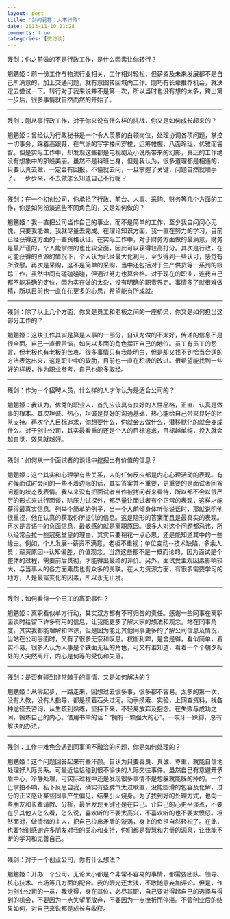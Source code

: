 ```yaml
---
layout: post
title: "剑问君答：人事行政"
date: 2013-11-10 21:28
comments: true
categories: [微访谈]
---
```


残剑：你之前做的不是行政工作，是什么因素让你转行？

魍魉姬：前一份工作与物流行业相关，工作相对轻松，但薪资及未来发展都不是自己所满意的，加上交通问题，就有意图转回城内工作。刚巧有长辈推荐机会，就决定去尝试一下。转行对于我来说并不是第一次，所以当时也没有想的太多，跨出第一步后，很多事情就自然而然的开始了。

---
残剑：刚从事行政工作，对于你来说有什么样的挑战，你又是如何成长起来的？

魍魉姬：曾经认为行政秘书是一个令人羡慕的白领岗位，处理协调各项问题，掌控一切事务，踩着高跟鞋，在气派的写字楼间穿梭，运筹帷幄，八面玲珑，优雅而睿智。但是实际工作中，却发现这些都是电视剧及小说所带来的幻影，真正的工作绝没有想象中的那般美丽。虽然不是科班出身，但是我认为，很多道理都是相通的，只要认真去做，一定会有回报。不懂就去问，一旦掌握了关键，问题自然就顺手了。一步步来，不去做怎么知道自己不行呢？

<!--more-->
---
残剑：在一个初创公司，你承担了行政、前台、人事、采购、财务等几个方面的工作，你是如何扮演这些不同角色的，又是如何做的？

魍魉姬：我一直把公司当作自己的事业，而不是简单的工作，至少我自问问心无愧，只要我能做，我就尽量去完成。在理论知识方面，我一直在努力的学习，目前已经获得这方面的一些资格认证。在实际工作中，对于财务方面做的最满意，财务是最严谨的，个人能掌控的也比较全面，因此可以获得较高打分。其次是行政，在可能获得的资源的情况下，个人认为已经最大化利用，至少得到一些认可，感觉有所欣慰。再次是采购，这不是简单的采购，当中还包括对于生产供货等一系列的跟踪工作，虽然中间有磕磕碰碰，但通过努力也算合格。对于现在的职业，连我自己都不能准确的定位，因为实在做的太杂，没有明确的职责界定。事情多了就很难做精，所以目前也一直在花更多的心思，希望能有所成就。

---
残剑：除了以上几个方面，你又是员工和老板之间的一座桥梁，你又是如何担当这部分工作的？

魍魉姬：这块工作其实是算是人事的一部分，自认为做的不太好，传递的信息不是很全面。自己一直很苦恼，如何以多面的角色摆正自己的地位。员工有员工的怨言，但老板也有老板的苦衷。很多事情只有我能明白，但是却又找不到恰当合适的方法表达出来，这是职业中的软肋，目前也一直在积极的改进。很希望能找到一些好的样板，作为职业参考，自己也能多取经。

---
残剑：作为一个招聘人员，什么样的人才你认为是适合公司的？

魍魉姬：我认为，优秀的职业人，首先应该具有良好的人性品格，正直、认真是做事的根本。其次坦诚、热心，坦诚是良好的沟通基础，热心能给自己带来良好的团队支持。再次个人目标追求，你想要什么，你就会去做什么，潜移默化的就会变成什么。对于创业公司，其实最看重的还是个人的目标追求，目标越单纯，投入就会越自觉，效果就越好。

---
残剑：如何从一个面试者的谈话中挖掘出有价值的信息？

魍魉姬：这个其实和心理学有些关系，人的任何反应都是内心心理活动的表现。有时候面试时会问的一些不着边际的话，其实答案并不重要，更重要的是面试者回答问题的状态及表情。我从来没有把面试者当作被拷问者来看待，所以都不会以很严厉的形式来进行面谈，除压力试探外，都尽量让面试者有个正常的表现，这样才能获得最真实信息。列举个简单的例子，当一个人前倾身体听你说话时，那就说明他很重视，他在认真的获取你所提供的信息。这是隐形的答案而且是最真实的表现。再次是言语中的负面信息，最敏感的就是离职原因。很多人对这个问题都忌讳，所以经常会拉一些冠冕堂皇的理由，其实只要稍花一点心思，还是能知道其中的一些缘由。例如，个人发展--薪资不满意，老板不重视；单位变动--技术缺陷，多余人员；薪资原因--认知偏差，价值观念。当然这些都不是一概而论的，因为面试是个整体的过程，需要前后贯彻，才能得出最终的评价。另外，面试受主观因素影响较大，与当事人的各方面素质也有众多的关联。在人力资源方面，有很多需要学习的地方，人是最富变化的因素，所以永无止境。

---
残剑：如何看待一个员工的离职事件？

魍魉姬：离职看似单方行动，其实双方都有不可归咎的责任。感谢一些同事在离职面谈时给留下许多有用的信息，让我能更多了解大家的想法和观念。站在同事角度，其实我都能理解和体谅，但是因为能比其他同事更多的了解公司信息及情况，当站在公司层面时，又有了很多无奈和叹息。权衡利弊，是舍是得，看似简单，着实不易。很多人认为人事是个铁面无私的角色，可又有谁知道，看着一个个朝夕相处的人突然离开，内心是何等的受伤和失落。

---
残剑：是否有碰到非常棘手的事情，又是如何解决的？

魍魉姬：从零起步，一路走来，回想过去很多事，很多都不容易。太多的第一次，没有人教，没有人指导，都是摸着石头过河。动手摸索、实验，上网查资料，找各种途径去咨询，从生疏到熟练，坚持下来，不轻易放弃及抱怨。在失败与成功之间，锻炼自己的内心。借用书中的话：“拥有一颗强大的心”。一咬牙一跺脚，总有解决的办法。

---
残剑：工作中难免会遇到同事间不融洽的问题，你是如何处理的？

魍魉姬：这个问题回答起来有些汗颜。自认为只要善良、真诚、尊重，就能自信地处理好人际关系。可最近恰恰碰到很不愉快的人际交往事件。虽然自己有意避开矛盾中心，冷静处理，可实际过程中还是发现很多事情不是想躲就能躲的掉的。一个巴掌拍不响，私下反思自我，确实有些脾气太过耿直，没能圆滑的包容及化解，过分的正义感让某些同事产生偏见，结果引火烧身。为了找到好的处理方式，也向一些朋友和长辈请教、分析，最后发现关键还是在自己。让自己的心更平淡点，不要在乎其他人怎么看，怎么说，喜欢听的不要太高兴，不喜欢听的也不要太愤怒。坦然面对，做情绪的主人，把自己拉出矛盾的漩涡，身上的负担自然轻松了。在此，也要特别感谢许多朋友对我的关心和支持，你们都是智慧和力量的源泉，让我能不断的学习和完善自己。

---
残剑：对于一个创业公司，你有什么想法？

魍魉姬：开办一个公司，无论大小都是个非常不容易的事情，都需要团队、领导、核心技术、市场等几方面的配合。我的眼光还太浅，不敢随意妄加评论。但是，作为创业公司的一员，我觉得，身在其位，必尽其职，自己要对得起自己的选择与得到的机会，不要因为一点失望而放弃，不要因为一点挫折而停滞。不管创业后的结果如何，对自己来说都是成长与收获。